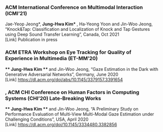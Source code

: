 ###  ACM International Conference on Multimodal Interaction (ICMI’21) <br>
Jae-Yeop Jeong*, <b> Jung-Hwa Kim* </b>, Ha-Yeong Yoon and Jin-Woo Jeong, “Knock&Tap: Classification and Localization of Knock and Tap Gestures using Deep Sound Transfer Learning”, Canada, Oct 2021 <br>
[Link] Publication in press

### ACM ETRA Workshop on Eye Tracking for Quality of Experience in Multimedia (ET-MM’20) <br>
<b> ** Jung-Hwa Kim ** </b> and Jin-Woo Jeong, “Gaze Estimation in the Dark with Generative Adversarial Networks”, Germany, June 2020 <br>
[Link] https://dl.acm.org/doi/abs/10.1145/3379157.3391654

### , ACM CHI Conference on Human Factors in Computing Systems (CHI’20) Late-Breaking Works <br>
<b> ** Jung-Hwa Kim ** </b> and Jin-Woo Jeong, “A Preliminary Study on Performance Evaluation of Multi-View Multi-Modal Gaze Estimation under Challenging Conditions”, USA, April 2020 <br>
[Link] 	https://dl.acm.org/doi/10.1145/3334480.3382856
